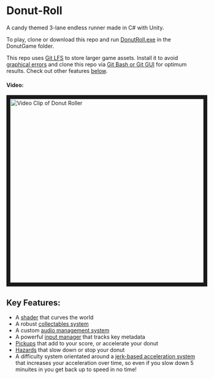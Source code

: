 # Donut-Roll

A candy themed 3-lane endless runner made in C# with Unity.

To play, clone or download this repo and run [DonutRoll.exe](https://github.com/Jibzi/Donut-Roll/tree/master/DonutGame) in the DonutGame folder.

This repo uses [Git LFS](https://git-lfs.github.com/) to store larger game assets. Install it to avoid [graphical errors](https://help.github.com/en/github/managing-large-files/collaboration-with-git-large-file-storage) and clone this repo via [Git Bash or Git GUI](https://gitforwindows.org/) for optimum results. Check out other features <a href="#Features">below</a>.

#### Video:
<a href="http://www.youtube.com/watch?feature=player_embedded&v=EJwDCta1Q34" target="_blank"><img src="https://static.wixstatic.com/media/3978e6_577023bfc9444415900811be9a1c7585f003.jpg/v1/fill/w_756,h_425,fp_0.50_0.50,q_90/3978e6_577023bfc9444415900811be9a1c7585f003.webp" alt="Video Clip of Donut Roller" width="853" height="480" border="10" /></a>


<h2 id="Features">Key Features:</h2>

* A [shader](https://github.com/Jibzi/Donut-Roll/blob/master/DonutGit/Assets/Scripts/George/WorldBender.cs) that curves the world
* A robust [collectables system](https://github.com/Jibzi/Donut-Roll/blob/master/DonutGit/Assets/Scripts/George/Interact/Interactable.cs)
* A custom [audio management system](https://github.com/Jibzi/Donut-Roll/blob/master/DonutGit/Assets/Scripts/Kieran/AudioManager.cs)
* A powerful [input manager](https://github.com/Jibzi/Donut-Roll/blob/master/DonutGit/Assets/Scripts/Will/InputHandler.cs) that tracks key metadata
* [Pickups](https://github.com/Jibzi/Donut-Roll/blob/master/DonutGit/Assets/Scripts/Kieran/Collectable.cs) that add to your score, or accelerate your donut
* [Hazards](https://github.com/Jibzi/Donut-Roll/blob/master/DonutGit/Assets/Scripts/Kieran/Obstacle.cs) that slow down or stop your donut
* A difficulty system orientated around a [jerk-based acceleration system](https://github.com/Jibzi/Donut-Roll/blob/master/DonutGit/Assets/Scripts/George/WorldMover.cs#L13) that increases your acceleration over time, so even if you slow down 5 minuites in you get back up to speed in no time!
